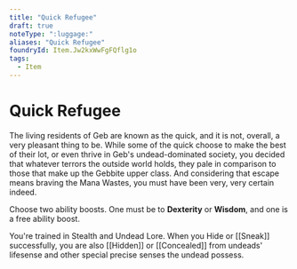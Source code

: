 ```yaml
---
title: "Quick Refugee"
draft: true
noteType: ":luggage:"
aliases: "Quick Refugee"
foundryId: Item.Jw2kxWwFgFQflg1o
tags:
  - Item
---
```


# Quick Refugee

The living residents of Geb are known as the quick, and it is not, overall, a very pleasant thing to be. While some of the quick choose to make the best of their lot, or even thrive in Geb's undead-dominated society, you decided that whatever terrors the outside world holds, they pale in comparison to those that make up the Gebbite upper class. And considering that escape means braving the Mana Wastes, you must have been very, very certain indeed.

Choose two ability boosts. One must be to **Dexterity** or **Wisdom**, and one is a free ability boost.

You're trained in Stealth and Undead Lore. When you Hide or [[Sneak]] successfully, you are also [[Hidden]] or [[Concealed]] from undeads' lifesense and other special precise senses the undead possess.
